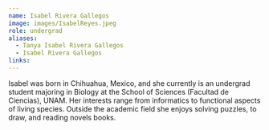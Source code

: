 ```yaml
---
name: Isabel Rivera Gallegos
image: images/IsabelReyes.jpeg
role: undergrad
aliases:
  - Tanya Isabel Rivera Gallegos
  - Isabel Rivera Gallegos
links:
---
```


Isabel was born in Chihuahua, Mexico, and she currently is an undergrad student majoring in Biology at the School of Sciences (Facultad de Ciencias), UNAM. Her interests range from informatics to functional aspects of living species. Outside the academic field she enjoys solving puzzles, to draw, and reading novels books. 
